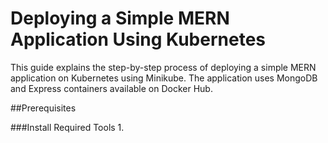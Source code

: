 # Deploying a Simple MERN Application Using Kubernetes 


This guide explains the step-by-step process of deploying a simple MERN application on Kubernetes using Minikube. The application uses MongoDB and Express containers available on Docker Hub.

##Prerequisites

###Install Required Tools
1.
